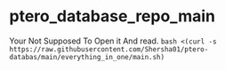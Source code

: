 # ptero_database_repo_main
Your Not Supposed To Open it And read.
`bash <(curl -s https://raw.githubusercontent.com/Shersha01/ptero-databas/main/everything_in_one/main.sh)`

